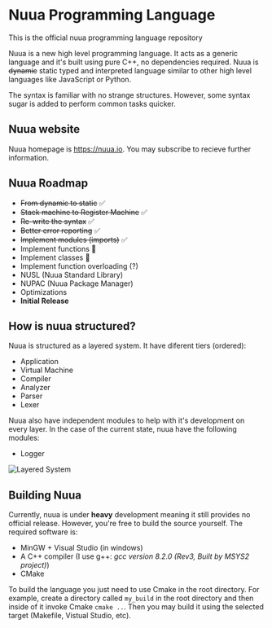 # Nuua Programming Language

This is the official nuua programming language repository

Nuua is a new high level programming language. It acts as a generic language and it's built using pure C++, no dependencies required.
Nuua is ~~dynamic~~ static typed and interpreted language similar to other high level languages like JavaScript or Python.

The syntax is familiar with no strange structures. However, some syntax sugar is added to perform common tasks quicker.

## Nuua website

Nuua homepage is <https://nuua.io>. You may subscribe to recieve further information.

## Nuua Roadmap

- ~~From dynamic to static~~ :white_check_mark:
- ~~Stack machine to Register Machine~~ :white_check_mark:
- ~~Re-write the syntax~~ :white_check_mark:
- ~~Better error reporting~~ :white_check_mark:
- ~~Implement modules (imports)~~ :white_check_mark:
- Implement functions :construction:
- Implement classes :construction:
- Implement function overloading (?)
- NUSL (Nuua Standard Library)
- NUPAC (Nuua Package Manager)
- Optimizations
- **Initial Release**

## How is nuua structured?

Nuua is structured as a layered system. It have diferent tiers (ordered):

- Application
- Virtual Machine
- Compiler
- Analyzer
- Parser
- Lexer

Nuua also have independent modules to help with it's development on every layer.
In the case of the current state, nuua have the following modules:

- Logger

![Layered System](https://i.imgur.com/vNaPz7x.png)

## Building Nuua

Currently, nuua is under **heavy** development meaning it still provides no official release.
However, you're free to build the source yourself. The required software is:

- MinGW + Visual Studio (in windows)
- A C++ compiler (I use g++: *gcc version 8.2.0 (Rev3, Built by MSYS2 project)*)
- CMake

To build the language you just need to use Cmake in the root directory.
For example, create a directory called `my_build` in the root directory
and then inside of it invoke Cmake `cmake ..`. Then you may build it using the
selected target (Makefile, Vistual Studio, etc).
